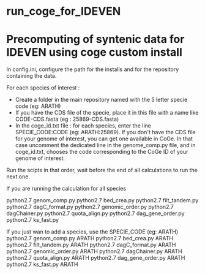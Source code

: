 # run_coge_for_IDEVEN

# Precomputing of syntenic data for IDEVEN using coge custom install

In config.ini, configure the path for the installs and for the repository containing the data.

For each species of interest :
  - Create a folder in the main repository named with the 5 letter specie code (eg: ARATH)
  - If you have the CDS file of the specie, place it in this file with a name like CODE-CDS.fasta (eg : 25869-CDS.fasta)
  - In the coge_id.txt file : for each species, enter the line SPECIE_CODE:CODE (eg: ARATH:25869). If you don't have the CDS file for your genome of interest, you can get one available in CoGe. In that case uncomment the dedicated line in the genome_comp.py file, and in coge_id.txt, chooses the code corresponding to the CoGe ID of your genome of interest.


Run the scipts in that order, wait before the end of all calculations to run the next one.

If you are running the calculation for all species


python2.7 genom_comp.py
python2.7 bed_crea.py
python2.7 filt_tandem.py
python2.7 dagC_format.py
python2.7 genomic_order.py
python2.7  dagChainer.py
python2.7 quota_align.py
python2.7 dag_gene_order.py
python2.7  ks_fast.py


If you just wan to add a species, use the SPECIE_CODE (eg:  ARATH)
  python2.7 genom_comp.py ARATH
  python2.7 bed_crea.py ARATH
  python2.7 filt_tandem.py ARATH
  python2.7 dagC_format.py ARATH
  python2.7 genomic_order.py ARATH
  python2.7  dagChainer.py ARATH
  python2.7 quota_align.py ARATH
  python2.7 dag_gene_order.py ARATH
  python2.7  ks_fast.py ARATH

